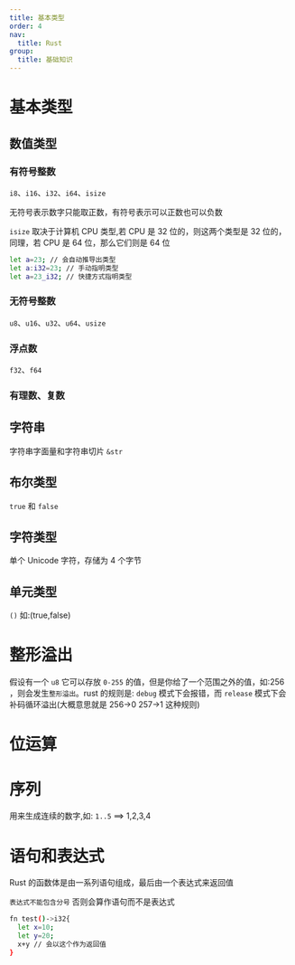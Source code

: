 ```yaml
---
title: 基本类型
order: 4
nav:
  title: Rust
group:
  title: 基础知识
---
```


# 基本类型

## 数值类型

### 有符号整数

`i8`、`i16`、`i32`、`i64`、`isize`

无符号表示数字只能取正数，有符号表示可以正数也可以负数

`isize` 取决于计算机 CPU 类型,若 CPU 是 32 位的，则这两个类型是 32 位的，同理，若 CPU 是 64 位，那么它们则是 64 位

```bash
let a=23; // 会自动推导出类型
let a:i32=23; // 手动指明类型
let a=23_i32; // 快捷方式指明类型
```

### 无符号整数

`u8`、`u16`、`u32`、`u64`、`usize`

### 浮点数

`f32`、`f64`

### 有理数、复数

## 字符串

字符串字面量和字符串切片 `&str`

## 布尔类型

`true` 和 `false`

## 字符类型

单个 Unicode 字符，存储为 4 个字节

## 单元类型

`()` 如:(true,false)

# 整形溢出

假设有一个 `u8` 它可以存放 `0-255` 的值，但是你给了一个范围之外的值，如:256 ，则会发生`整形溢出`。rust 的规则是: `debug` 模式下会报错，而 `release` 模式下会补码循环溢出(大概意思就是 256->0 257->1 这种规则)

# 位运算

# 序列

用来生成连续的数字,如: `1..5` ==> 1,2,3,4

# 语句和表达式

Rust 的函数体是由一系列语句组成，最后由一个表达式来返回值

`表达式不能包含分号` 否则会算作语句而不是表达式

```bash
fn test()->i32{
  let x=10;
  let y=20;
  x+y // 会以这个作为返回值
}
```
